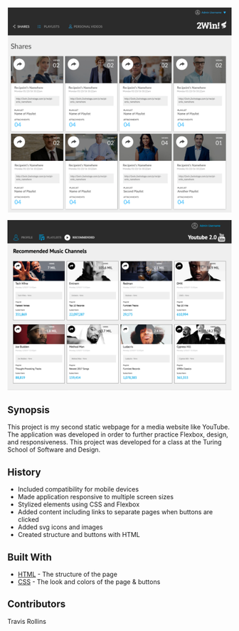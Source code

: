 ![Original-Comp](images/Original-Comp.png)

![Final-Comp](images/Final-Comp.png)

## Synopsis

This project is my second static webpage for a media website like YouTube.  The application was developed in order to further practice Flexbox, design, and responsiveness.  This project was developed for a class at the Turing School of Software and Design.

## History

* Included compatibility for mobile devices
* Made application responsive to multiple screen sizes
* Stylized elements using CSS and Flexbox
* Added content including links to separate pages when buttons are clicked
* Added svg icons and images
* Created structure and buttons with HTML

## Built With

* [HTML](https://github.com/wheresmytyphone/linked-list/blob/master/index.html) - The structure of the page
* [CSS](https://github.com/wheresmytyphone/linked-list/blob/master/styles.css) - The look and colors of the page & buttons

## Contributors

Travis Rollins  
